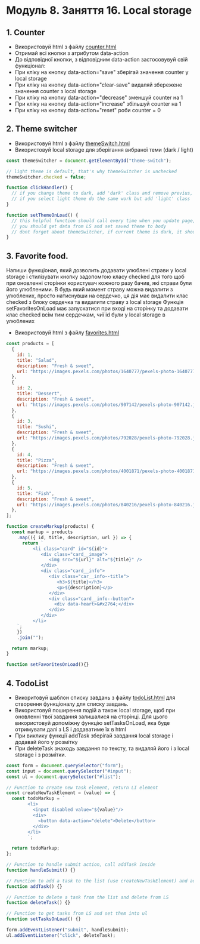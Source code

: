 # Модуль 8. Заняття 16. Local storage

## 1. Counter

- Використовуй html з файлу [counter.html](./counter.html)
- Отримай всі кнопки з атрибутом data-action
- До відповідної кнопки, з відповідним data-action застосовувуй свій функціонал:
- При кліку на кнопку data-action="save" зберігай значення counter у local storage
- При кліку на кнопку data-action="clear-save" видаляй збережене значення counter з local storage
- При кліку на кнопку data-action="decrease" зменшуй counter на 1
- При кліку на кнопку data-action="increase" збільшуй counter на 1
- При кліку на кнопку data-action="reset" роби counter = 0

## 2. Theme switcher

- Використовуй html з файлу [themeSwitch.html](./themeSwitch.html)
- Використовуй local storage для зберігання вибраної теми (dark / light)

```js
const themeSwitcher = document.getElementById("theme-switch");

// light theme is default, that's why themeSwitcher is unchecked
themeSwitcher.checked = false;

function clickHandler() {
  // if you change theme to dark, add 'dark' class and remove previus, add this change to local storage
  // if you select light theme do the same work but add 'light' class
}

function setThemeOnLoad() {
  // this helpful function should call every time when you update page, to check what theme was seted to local storage
  // you should get data from LS and set saved theme to body
  // dont forget about themeSwitcher, if current theme is dark, it should be checked
}
```

## 3. Favorite food.
Напиши функціонал, який дозволить додавати улюблені страви у local storage і стилізувати кнопку задопомгою класу checked для того щоб при оновленні сторінки користувач кожного разу бачив, які страви були його улюбленими.
В будь який момент страву можна видалити з улюблених, просто натиснувши на сердечко, ця дія має видалити клас checked з блоку сердечка та видалити страву з local storage
Функція setFavoritesOnLoad має запускатися при вході на сторінку та додавати клас checked всім тим сердечкам, чиї id були у local storage в улюблених

- Використовуй html з файлу [favorites.html](./favorites.html)

```js
const products = [
  {
    id: 1,
    title: "Salad",
    description: "Fresh & sweet",
    url: "https://images.pexels.com/photos/1640777/pexels-photo-1640777.jpeg?auto=compress&cs=tinysrgb&dpr=1&w=500",
  },
  {
    id: 2,
    title: "Dessert",
    description: "Fresh & sweet",
    url: "https://images.pexels.com/photos/907142/pexels-photo-907142.jpeg?auto=compress&cs=tinysrgb&dpr=2&h=750&w=1260",
  },
  {
    id: 3,
    title: "Sushi",
    description: "Fresh & sweet",
    url: "https://images.pexels.com/photos/792028/pexels-photo-792028.jpeg?auto=compress&cs=tinysrgb&dpr=1&w=500",
  },
  {
    id: 4,
    title: "Pizza",
    description: "Fresh & sweet",
    url: "https://images.pexels.com/photos/4001871/pexels-photo-4001871.jpeg?auto=compress&cs=tinysrgb&dpr=2&h=750&w=1260",
  },
  {
    id: 5,
    title: "Fish",
    description: "Fresh & sweet",
    url: "https://images.pexels.com/photos/840216/pexels-photo-840216.jpeg?auto=compress&cs=tinysrgb&dpr=1&w=500",
  },
];

function createMarkup(products) {
  const markup = products
    .map(({ id, title, description, url }) => {
      return `
          <li class="card" id="${id}">
             <div class="card__image">
                <img src="${url}" alt="${title}" />
             </div>
             <div class="card__info">
                <div class="car__info--title">
                   <h3>${title}</h3>
                   <p>${description}</p>
                </div>
                <div class="card__info--button">
                  <div data-heart>&#x2764;</div>
                </div>
             </div>
          </li>
    `;
    })
    .join("");

  return markup;
}

function setFavoritesOnLoad(){}
```


## 4. TodoList

- Викоритовуй шаблон списку завдань з файлу [todoList.html](./todolist.html) для створення функціоналу для списку завдань.
- Використовуй поширення подій а також local storage, щоб при оновленні твої завдання залишалися на сторінці. Для цього використовуй допоміжну функцію setTasksOnLoad, яка буде отримувати далі з LS і додаватиме їх в html
- При виклику функції addTask зберігай завдання local storage і додавай його у розмітку
- При deleteTask знаходь завдання по тексту, та видаляй його і з local storage і з розмітки.

```js
const form = document.querySelector("form");
const input = document.querySelector("#input");
const ul = document.querySelector("#list");

// Function to create new task element, return LI element
const createNewTaskElement = (value) => {
  const todoMarkup = `
        <li>
          <input disabled value="${value}"/>
          <div>
            <button data-action="delete">Delete</button>
          </div>
        </li>
        `;

  return todoMarkup;
};

// Function to handle submit action, call addTask inside
function handleSubmit() {}

// Function to add a task to the list (use createNewTaskElement) and add to LS
function addTask() {}

// Function to delete a task from the list and delete from LS
function deleteTask() {}

// Function to get tasks from LS and set them into ul
function setTasksOnLoad() {}

form.addEventListener("submit", handleSubmit);
ul.addEventListener("click", deleteTask);
```

